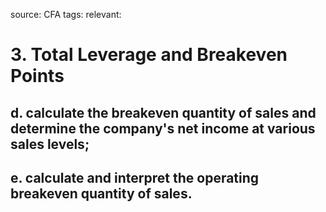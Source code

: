 source: CFA
tags: 
relevant: 

# 3. Total Leverage and Breakeven Points

## d. calculate the breakeven quantity of sales and determine the company's net income at various sales levels;
## e. calculate and interpret the operating breakeven quantity of sales.


